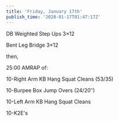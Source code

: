 ```yaml
---
title: 'Friday, January 17th'
publish_time: '2020-01-17T01:47:17Z'
---
```


DB Weighted Step Ups 3×12

Bent Leg Bridge 3×12

then,

25:00 AMRAP of:

10-Right Arm KB Hang Squat Cleans (53/35)

10-Burpee Box Jump Overs (24/20″)

10-Left Arm KB Hang Squat Cleans

10-K2E's

 
